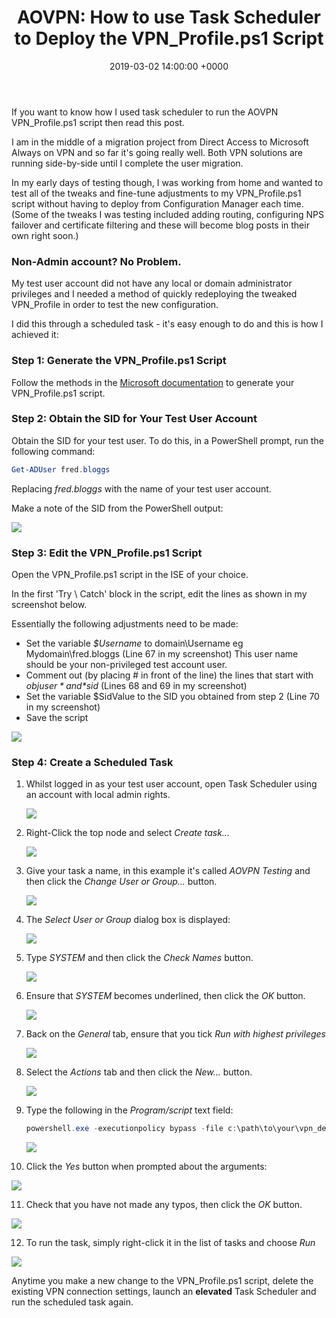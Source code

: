 ﻿---
layout: post
title:  "AOVPN: How to use Task Scheduler to Deploy the VPN_Profile.ps1 Script"
date:   2019-03-02 14:00:00 +0000
categories: AOVPN
tags: [aovpn, always-on-vpn, powershell, deployment, non-admin, vpn]
---
If you want to know how I used task scheduler to run the AOVPN VPN_Profile.ps1 script then read this post.

I am in the middle of a migration project from Direct Access to Microsoft Always on VPN and so far it's going really well.  Both VPN solutions are running side-by-side until I complete the user migration.

In my early days of testing though, I was working from home and wanted to test all of the tweaks and fine-tune adjustments to my VPN_Profile.ps1 script without having to deploy from Configuration Manager each time.  (Some of the tweaks I was testing included adding routing, configuring NPS failover and certificate filtering and these will become blog posts in their own right soon.)

### Non-Admin account?  No Problem.
My test user account did not have any local or domain administrator privileges and I needed a method of quickly redeploying the tweaked VPN_Profile in order to test the new configuration.

I did this through a scheduled task - it's easy enough to do and this is how I achieved it:

### Step 1: Generate the VPN_Profile.ps1 Script
Follow the methods in the [Microsoft documentation](https://docs.microsoft.com/en-us/windows-server/remote/remote-access/vpn/always-on-vpn/deploy/vpn-deploy-client-vpn-connections#bkmk_ProfileXML) to generate your VPN_Profile.ps1 script.

### Step 2: Obtain the SID for Your Test User Account
Obtain the SID for your test user.  To do this, in a PowerShell prompt, run the following command:

```powershell
Get-ADUser fred.bloggs
```

Replacing *fred.bloggs* with the name of your test user account.

Make a note of the SID from the PowerShell output:

![](/assets/images/AOVPN-TS/UserSID.png)

### Step 3: Edit the VPN_Profile.ps1 Script
Open the  VPN_Profile.ps1 script in the ISE of your choice.

In the first 'Try \ Catch' block in the script, edit the lines as shown in my screenshot below.

Essentially the following adjustments need to be made: 
- Set the variable *$Username* to domain\Username  eg Mydomain\fred.bloggs (Line 67 in my screenshot) This user name should be your non-privileged test account user.
- Comment out (by placing # in front of the line) the lines that start with *$objuser* and *$sid* (Lines 68 and 69 in my screenshot)
- Set the variable $SidValue to the SID you obtained from step 2 (Line 70 in my screenshot)
- Save the script

![](/assets/images/AOVPN-TS/code.png)

### Step 4: Create a Scheduled Task

1.  Whilst logged in as your test user account, open Task Scheduler using an account with local admin rights.

    ![](/assets/images/AOVPN-TS/1.PNG)

2.  Right-Click the top node and select *Create task...*

    ![](/assets/images/AOVPN-TS/2.PNG)

3. Give your task a name, in this example it's called *AOVPN Testing* and then click the *Change User or Group...* button.

    ![](/assets/images/AOVPN-TS/3.PNG)

4.  The *Select User or Group* dialog box is displayed:

    ![](/assets/images/AOVPN-TS/4.PNG)

5.  Type *SYSTEM* and then click the *Check Names* button.

    ![](/assets/images/AOVPN-TS/5.PNG)

6.  Ensure that *SYSTEM* becomes underlined, then click the *OK* button.

    ![](/assets/images/AOVPN-TS/6.PNG)

7.  Back on the *General* tab, ensure that you tick *Run with highest privileges*

    ![](/assets/images/AOVPN-TS/7.PNG)

8.  Select the *Actions* tab and then click the *New...* button.

    ![](/assets/images/AOVPN-TS/8.PNG)

9.  Type the following in the *Program/script* text field:


    ```powershell
    powershell.exe -executionpolicy bypass -file c:\path\to\your\vpn_deploy.ps1
    ```

    ![](/assets/images/AOVPN-TS/9.PNG)

10.  Click the *Yes* button when prompted about the arguments:

 ![](/assets/images/AOVPN-TS/10.PNG)

11.  Check that you have not made any typos, then click the *OK* button. 

 ![](/assets/images/AOVPN-TS/11.PNG)


12.  To run the task, simply right-click it in the list of tasks and choose *Run*

 ![](/assets/images/AOVPN-TS/12.PNG)

Anytime you make a new change to the VPN_Profile.ps1 script, delete the existing VPN connection settings, launch an **elevated** Task Scheduler and run the scheduled task again.